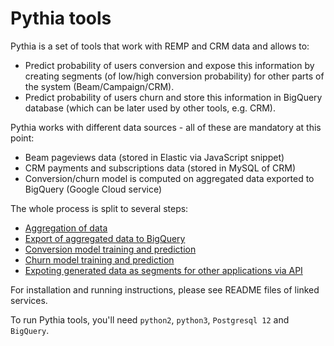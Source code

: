 # Pythia tools

Pythia is a set of tools that work with REMP and CRM data and allows to:
  
- Predict probability of users conversion and expose this information by creating segments (of low/high conversion probability) for other parts of the system (Beam/Campaign/CRM).
- Predict probability of users churn and store this information in BigQuery database (which can be later used by other tools,  e.g. CRM). 
 
Pythia works with different data sources - all of these are mandatory at this point:

- Beam pageviews data (stored in Elastic via JavaScript snippet)
- CRM payments and subscriptions data (stored in MySQL of CRM)
- Conversion/churn model is computed on aggregated data exported to BigQuery (Google Cloud service)

The whole process is split to several steps:

- [Aggregation of data](cmd/aggregate)
- [Export of aggregated data to BigQuery](cmd/bigquery_export)
- [Conversion model training and prediction](cmd/conversion_prediction)
- [Churn model training and prediction](cmd/churn_prediction)
- [Expoting generated data as segments for other applications via API](cmd/pythia_segments)

For installation and running instructions, please see README files of linked services.

To run Pythia tools, you'll need `python2`, `python3`, `Postgresql 12` and `BigQuery`.